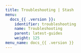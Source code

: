 ```yaml
---
title: Troubleshooting | Stash
menu:
  docs_{{ .version }}:
    identifier: troubleshooting
    name: Troubleshooting
    parent: latest-guides
    weight: 125
menu_name: docs_{{ .version }}
---
```


